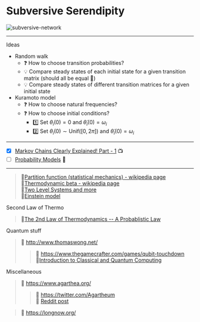 # Subversive Serendipity 
![subversive-network](https://user-images.githubusercontent.com/111261353/215251057-2a92883b-aff6-42da-b735-61205deaa26f.png)  

---
Ideas
- Random walk  
  - ❓ How to choose transition probabilities?
  - 💡 Compare steady states of each initial state for a given transition matrix (should all be equal 🤔)
  - 💡 Compare steady states of different transition matrices for a given initial state
- Kuramoto model  
  - ❓ How to choose natural frequencies?
  - ❓ How to choose initial conditions?  
    - 1️⃣ Set $\theta_i(0)=0$ and $\dot{\theta}_i(0)=\omega_i$
    - 2️⃣ Set $\theta_i(0) \sim \text{Unif}\big([0,2\pi]\big)$ and $\dot{\theta}_i(0)=\omega_i$
---
- [x] [Markov Chains Clearly Explained! Part - 1](https://www.youtube.com/watch?v=i3AkTO9HLXo&list=TLPQMTgwMTIwMjMWNHnxbFgtrA&index=2) 📺
- [ ] [Probability Models](https://www.math.wustl.edu/~feres/Math450Lect01.pdf) 📄
---
> 🔗[Partition function (statistical mechanics) - wikipedia page](https://en.wikipedia.org/wiki/Partition_function_(statistical_mechanics)#Canonical_partition_function)  
> 🔗[Thermodynamic beta - wikipedia page](https://en.wikipedia.org/wiki/Thermodynamic_beta)      
> 🔗[Two Level Systems and more](http://home.thep.lu.se/~larsg/Site/SM2.pdf)  
> 📘[Einstein model](https://solidstate.quantumtinkerer.tudelft.nl/1_einstein_model/)

Second Law of Thermo
> 🔗[The 2nd Law of Thermodynamics -- A Probablistic Law](https://www.compadre.org/nexusph/course/view.cfm?ID=482)   

Quantum stuff
> 🔗 http://www.thomaswong.net/  
>> 🎲 https://www.thegamecrafter.com/games/qubit-touchdown   
>> 📖[Introduction to Classical and Quantum Computing](http://www.thomaswong.net/introduction-to-classical-and-quantum-computing-1e3p.pdf)

Miscellaneous 
> 🔗 https://www.agarthea.org/  
>> 🐤 https://twitter.com/Agartheum  
>> 🤖 [Reddit post](https://www.reddit.com/r/conspiracy/comments/yxkvxe/introducing_agarthea_agartheum/)

> 🔗 https://longnow.org/  
